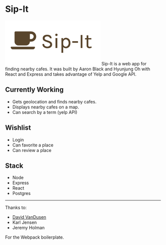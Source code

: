 # Sip-It 
![alt tag](https://github.com/ab218/sipit/blob/master/src/Images/Logo.png)
Sip-It is a web app for finding nearby cafes. It was built by Aaron Black and Hyunjung Oh with React and Express and takes advantage of Yelp and Google API. 

## Currently Working
- Gets geolocation and finds nearby cafes.
- Displays nearby cafes on a map.
- Can search by a term (yelp API)

## Wishlist
- Login
- Can favorite a place
- Can review a place

## Stack
- Node
- Express
- React
- Postgres


---

Thanks to:

* [David VanDusen](https://github.com/davidvandusen/react-webpack-boilerplate)
* Karl Jensen
* Jeremy Holman

For the Webpack boilerplate.

